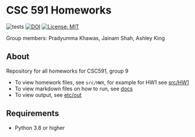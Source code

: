
# CSC 591 Homeworks

![tests](https://github.com/kingan1/CSC591HW1/actions/workflows/tests.yml/badge.svg)
[![DOI](https://zenodo.org/badge/589679494.svg)](https://zenodo.org/badge/latestdoi/589679494)
[![License: MIT](https://img.shields.io/badge/License-MIT-green.svg)](https://opensource.org/licenses/MIT)


Group members: Pradyumma Khawas, Jainam Shah, Ashley King

## About

Repository for all homeworks for CSC591, group 9
- To view homework files, see `src/HWX`, for example for HW1 see [src/HW1](src/HW1/)
- To view markdown files on how to run, see [docs](docs)
- To view output, see [etc/out](etc/out)

## Requirements

- Python 3.8 or higher


